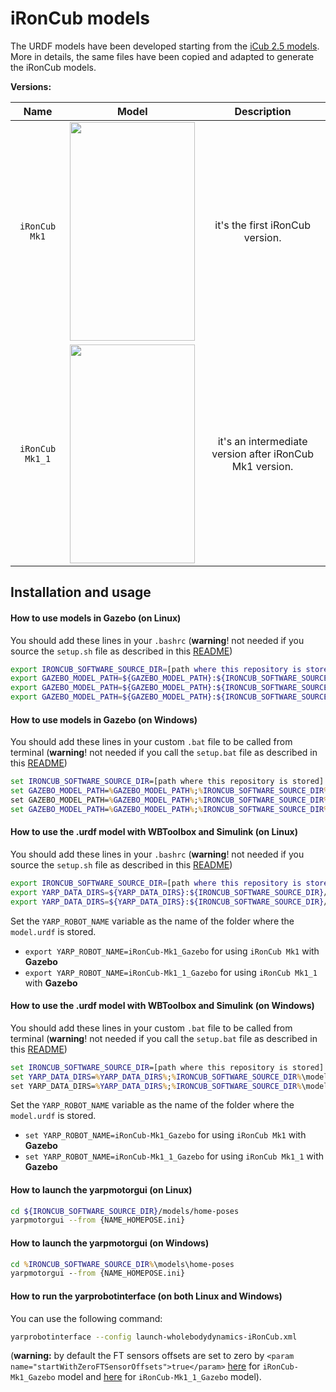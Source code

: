 # iRonCub models

The URDF models have been developed starting from the [iCub 2.5 models](https://github.com/robotology/icub-models/tree/master/iCub/robots). More in details, the same files have been copied and adapted to generate the iRonCub models.

**Versions:**

Name | Model | Description
:-------------------------:|:-------------------------:|:-------------------------:
`iRonCub Mk1` | <img src="https://user-images.githubusercontent.com/12396934/218821834-02fd6640-1772-441d-9a6d-eca258db1ba3.png" width="200" height="350" /> | it's the first iRonCub version.
`iRonCub Mk1_1` | <img src="https://user-images.githubusercontent.com/12396934/218819957-0a8ef0eb-da94-40b3-a16d-b51596c79427.png" width="200" height="350" /> | it's an intermediate version after iRonCub Mk1 version.

## Installation and usage

#### How to use models in Gazebo (on Linux)

You should add these lines in your `.bashrc` (**warning**! not needed if you source the `setup.sh` file as described in this [README](../README.md#setup-the-enviroment))

``` bash
export IRONCUB_SOFTWARE_SOURCE_DIR=[path where this repository is stored]
export GAZEBO_MODEL_PATH=${GAZEBO_MODEL_PATH}:${IRONCUB_SOFTWARE_SOURCE_DIR}/models/
export GAZEBO_MODEL_PATH=${GAZEBO_MODEL_PATH}:${IRONCUB_SOFTWARE_SOURCE_DIR}/models/iRonCub-Mk1/iRonCub/robots
export GAZEBO_MODEL_PATH=${GAZEBO_MODEL_PATH}:${IRONCUB_SOFTWARE_SOURCE_DIR}/models/iRonCub-Mk1_1/iRonCub/robots
```

#### How to use models in Gazebo (on Windows)

You should add these lines in your custom `.bat` file to be called from terminal (**warning**! not needed if you call the `setup.bat` file as described in this [README](../README.md#create-the-setupbat-file))

``` cmd
set IRONCUB_SOFTWARE_SOURCE_DIR=[path where this repository is stored]
set GAZEBO_MODEL_PATH=%GAZEBO_MODEL_PATH%;%IRONCUB_SOFTWARE_SOURCE_DIR%\models\
set GAZEBO_MODEL_PATH=%GAZEBO_MODEL_PATH%;%IRONCUB_SOFTWARE_SOURCE_DIR%\models\iRonCub-Mk1\iRonCub\robots
set GAZEBO_MODEL_PATH=%GAZEBO_MODEL_PATH%;%IRONCUB_SOFTWARE_SOURCE_DIR%\models\iRonCub-Mk1_1\iRonCub\robots
```

#### How to use the .urdf model with WBToolbox and Simulink (on Linux)

You should add these lines in your `.bashrc` (**warning**! not needed if you source the `setup.sh` file as described in this [README](../README.md#setup-the-enviroment))

``` bash
export IRONCUB_SOFTWARE_SOURCE_DIR=[path where this repository is stored]
export YARP_DATA_DIRS=${YARP_DATA_DIRS}:${IRONCUB_SOFTWARE_SOURCE_DIR}/models/iRonCub-Mk1/iRonCub/
export YARP_DATA_DIRS=${YARP_DATA_DIRS}:${IRONCUB_SOFTWARE_SOURCE_DIR}/models/iRonCub-Mk1_1/iRonCub/
```

Set the `YARP_ROBOT_NAME` variable as the name of the folder where the `model.urdf` is stored.
- `export YARP_ROBOT_NAME=iRonCub-Mk1_Gazebo` for using `iRonCub Mk1` with **Gazebo**
- `export YARP_ROBOT_NAME=iRonCub-Mk1_1_Gazebo` for using `iRonCub Mk1_1` with **Gazebo**

#### How to use the .urdf model with WBToolbox and Simulink (on Windows)
You should add these lines in your custom `.bat` file to be called from terminal (**warning**! not needed if you call the `setup.bat` file as described in this [README](../README.md#create-the-setupbat-file))

``` cmd
set IRONCUB_SOFTWARE_SOURCE_DIR=[path where this repository is stored]
set YARP_DATA_DIRS=%YARP_DATA_DIRS%;%IRONCUB_SOFTWARE_SOURCE_DIR%\models\iRonCub-Mk1\iRonCub\
set YARP_DATA_DIRS=%YARP_DATA_DIRS%;%IRONCUB_SOFTWARE_SOURCE_DIR%\models\iRonCub-Mk1_1\iRonCub\
```

Set the `YARP_ROBOT_NAME` variable as the name of the folder where the `model.urdf` is stored.
- `set YARP_ROBOT_NAME=iRonCub-Mk1_Gazebo` for using `iRonCub Mk1` with **Gazebo**
- `set YARP_ROBOT_NAME=iRonCub-Mk1_1_Gazebo` for using `iRonCub Mk1_1` with **Gazebo**

#### How to launch the yarpmotorgui (on Linux)

``` bash
cd ${IRONCUB_SOFTWARE_SOURCE_DIR}/models/home-poses
yarpmotorgui --from {NAME_HOMEPOSE.ini}
```

#### How to launch the yarpmotorgui (on Windows)

``` cmd
cd %IRONCUB_SOFTWARE_SOURCE_DIR%\models\home-poses
yarpmotorgui --from {NAME_HOMEPOSE.ini}
```

#### How to run the yarprobotinterface (on both Linux and Windows)

You can use the following command:
``` bash
yarprobotinterface --config launch-wholebodydynamics-iRonCub.xml
```
(**warning:** by default the FT sensors offsets are set to zero by ```<param name="startWithZeroFTSensorOffsets">true</param>``` [here](./iRonCub-Mk1/iRonCub/robots/iRonCub-Mk1_Gazebo/estimators/wholebodydynamics-external-iRonCub.xml#L18) for `iRonCub-Mk1_Gazebo` model and [here](./iRonCub-Mk1_1/iRonCub/robots/iRonCub-Mk1_1_Gazebo/estimators/wholebodydynamics-external-iRonCub.xml#L18) for `iRonCub-Mk1_1_Gazebo` model).
